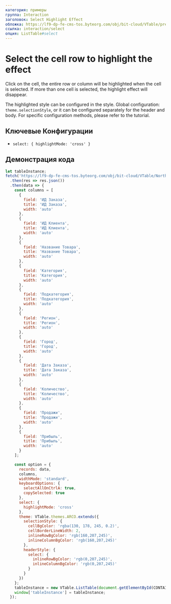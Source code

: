 ```yaml
---
категория: примеры
группа: Interaction
заголовок: Select Highlight Effect
обложка: https://lf9-dp-fe-cms-tos.byteorg.com/obj/bit-cloud/VTable/preview/select-highlight.png
ссылка: interaction/select
опция: ListTable#select
---
```


# Select the cell row to highlight the effect

Click on the cell, the entire row or column will be highlighted when the cell is selected. If more than one cell is selected, the highlight effect will disappear.

The highlighted style can be configured in the style. Global configuration: `theme.selectionStyle`, or it can be configured separately for the header and body. For specific configuration methods, please refer to the tutorial.

## Ключевые Конфигурации

- `select: {
  highlightMode: 'cross'
}`

## Демонстрация кода

```javascript livedemo template=vtable
let tableInstance;
fetch('https://lf9-dp-fe-cms-tos.byteorg.com/obj/bit-cloud/VTable/North_American_Superstore_data.json')
  .then(res => res.json())
  .then(data => {
    const columns = [
      {
        field: 'ИД Заказа',
        title: 'ИД Заказа',
        width: 'auto'
      },
      {
        field: 'ИД Клиента',
        title: 'ИД Клиента',
        width: 'auto'
      },
      {
        field: 'Название Товара',
        title: 'Название Товара',
        width: 'auto'
      },
      {
        field: 'Категория',
        title: 'Категория',
        width: 'auto'
      },
      {
        field: 'Подкатегория',
        title: 'Подкатегория',
        width: 'auto'
      },
      {
        field: 'Регион',
        title: 'Регион',
        width: 'auto'
      },
      {
        field: 'Город',
        title: 'Город',
        width: 'auto'
      },
      {
        field: 'Дата Заказа',
        title: 'Дата Заказа',
        width: 'auto'
      },
      {
        field: 'Количество',
        title: 'Количество',
        width: 'auto'
      },
      {
        field: 'Продажи',
        title: 'Продажи',
        width: 'auto'
      },
      {
        field: 'Прибыль',
        title: 'Прибыль',
        width: 'auto'
      }
    ];

    const option = {
      records: data,
      columns,
      widthMode: 'standard',
      keyboardOptions: {
        selectAllOnCtrlA: true,
        copySelected: true
      },
      select: {
        highlightMode: 'cross'
      },
      theme: VTable.themes.ARCO.extends({
        selectionStyle: {
          cellBgColor: 'rgba(130, 178, 245, 0.2)',
          cellBorderLineWidth: 2,
          inlineRowBgColor: 'rgb(160,207,245)',
          inlineColumnBgColor: 'rgb(160,207,245)'
        },
        headerStyle: {
          select: {
            inlineRowBgColor: 'rgb(0,207,245)',
            inlineColumnBgColor: 'rgb(0,207,245)'
          }
        }
      })
    };
    tableInstance = new VTable.ListTable(document.getElementById(CONTAINER_ID), option);
    window['tableInstance'] = tableInstance;
  });
```
